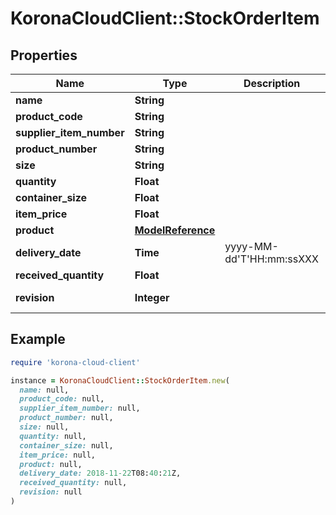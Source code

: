 # KoronaCloudClient::StockOrderItem

## Properties

| Name | Type | Description | Notes |
| ---- | ---- | ----------- | ----- |
| **name** | **String** |  | [optional] |
| **product_code** | **String** |  | [optional] |
| **supplier_item_number** | **String** |  | [optional] |
| **product_number** | **String** |  | [optional] |
| **size** | **String** |  | [optional] |
| **quantity** | **Float** |  | [optional] |
| **container_size** | **Float** |  | [optional] |
| **item_price** | **Float** |  | [optional] |
| **product** | [**ModelReference**](ModelReference.md) |  | [optional] |
| **delivery_date** | **Time** | yyyy-MM-dd&#39;T&#39;HH:mm:ssXXX | [optional] |
| **received_quantity** | **Float** |  | [optional] |
| **revision** | **Integer** |  | [optional][readonly] |

## Example

```ruby
require 'korona-cloud-client'

instance = KoronaCloudClient::StockOrderItem.new(
  name: null,
  product_code: null,
  supplier_item_number: null,
  product_number: null,
  size: null,
  quantity: null,
  container_size: null,
  item_price: null,
  product: null,
  delivery_date: 2018-11-22T08:40:21Z,
  received_quantity: null,
  revision: null
)
```

